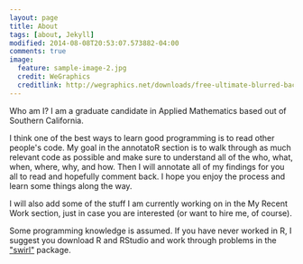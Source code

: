 ```yaml
---
layout: page
title: About
tags: [about, Jekyll]
modified: 2014-08-08T20:53:07.573882-04:00
comments: true
image:
  feature: sample-image-2.jpg
  credit: WeGraphics
  creditlink: http://wegraphics.net/downloads/free-ultimate-blurred-background-pack/
---
```


Who am I? I am a graduate candidate in Applied Mathematics based out of Southern California. 

I think one of the best ways to learn good programming is to read other people's code.  My goal in the annotatoR section is to walk through as much relevant code as possible and make sure to understand all of the who, what, when, where, why, and how. Then I will annotate all of my findings for you all to read and hopefully comment back. I hope you enjoy the process and learn some things along the way.

I will also add some of the stuff I am currently working on in the My Recent Work section, just in case you are interested (or want to hire me, of course).

Some programming knowledge is assumed. If you have never worked in R, I suggest you download R and RStudio and work through problems in the ["swirl"](http://swirlstats.com/) package.
